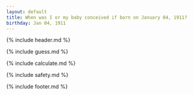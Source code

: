 ```yaml
---
layout: default
title: When was I or my baby conceived if born on January 04, 1911?
birthday: Jan 04, 1911
---
```


{% include header.md %}

{% include guess.md %}

{% include calculate.md %}

{% include safety.md %}

{% include footer.md %}



